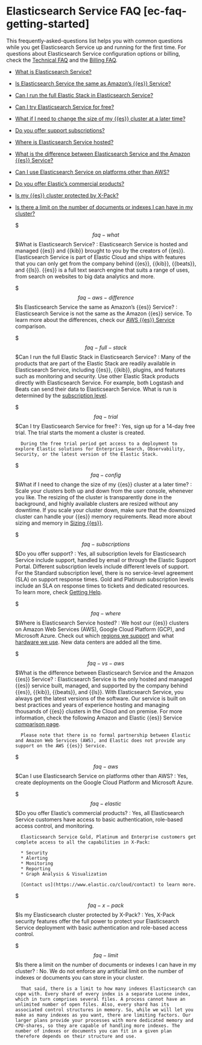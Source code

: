 # Elasticsearch Service FAQ [ec-faq-getting-started]

This frequently-asked-questions list helps you with common questions while you get Elasticsearch Service up and running for the first time. For questions about Elasticsearch Service configuration options or billing, check the [Technical FAQ](../../../deploy-manage/index.md) and the [Billing FAQ](../../../deploy-manage/cloud-organization/billing/billing-faq.md).

* [What is Elasticsearch Service?](../../../deploy-manage/deploy/elastic-cloud/cloud-hosted.md#faq-what)
* [Is Elasticsearch Service the same as Amazon’s {{es}} Service?](../../../deploy-manage/deploy/elastic-cloud/cloud-hosted.md#faq-aws-difference)
* [Can I run the full Elastic Stack in Elasticsearch Service?](../../../deploy-manage/deploy/elastic-cloud/cloud-hosted.md#faq-full-stack)
* [Can I try Elasticsearch Service for free?](../../../deploy-manage/deploy/elastic-cloud/cloud-hosted.md#faq-trial)
* [What if I need to change the size of my {{es}} cluster at a later time?](../../../deploy-manage/deploy/elastic-cloud/cloud-hosted.md#faq-config)
* [Do you offer support subscriptions?](../../../deploy-manage/deploy/elastic-cloud/cloud-hosted.md#faq-subscriptions)
* [Where is Elasticsearch Service hosted?](../../../deploy-manage/deploy/elastic-cloud/cloud-hosted.md#faq-where)
* [What is the difference between Elasticsearch Service and the Amazon {{es}} Service?](../../../deploy-manage/deploy/elastic-cloud/cloud-hosted.md#faq-vs-aws)
* [Can I use Elasticsearch Service on platforms other than AWS?](../../../deploy-manage/deploy/elastic-cloud/cloud-hosted.md#faq-aws)
* [Do you offer Elastic’s commercial products?](../../../deploy-manage/deploy/elastic-cloud/cloud-hosted.md#faq-elastic)
* [Is my {{es}} cluster protected by X-Pack?](../../../deploy-manage/deploy/elastic-cloud/cloud-hosted.md#faq-x-pack)
* [Is there a limit on the number of documents or indexes I can have in my cluster?](../../../deploy-manage/deploy/elastic-cloud/cloud-hosted.md#faq-limit)

    $$$faq-what$$$What is Elasticsearch Service?
    :   Elasticsearch Service is hosted and managed {{es}} and {{kib}} brought to you by the creators of {{es}}. Elasticsearch Service is part of Elastic Cloud and ships with features that you can only get from the company behind {{es}}, {{kib}}, {{beats}}, and {{ls}}. {{es}} is a full text search engine that suits a range of uses, from search on websites to big data analytics and more.

    $$$faq-aws-difference$$$Is Elasticsearch Service the same as Amazon’s {{es}} Service?
    :   Elasticsearch Service is not the same as the Amazon {{es}} service. To learn more about the differences, check our [AWS {{es}} Service](https://www.elastic.co/aws-elasticsearch-service) comparison.

    $$$faq-full-stack$$$Can I run the full Elastic Stack in Elasticsearch Service?
    :   Many of the products that are part of the Elastic Stack are readily available in Elasticsearch Service, including {{es}}, {{kib}}, plugins, and features such as monitoring and security. Use other Elastic Stack products directly with Elasticsearch Service. For example, both Logstash and Beats can send their data to Elasticsearch Service. What is run is determined by the [subscription level](https://www.elastic.co/cloud/as-a-service/subscriptions).

    $$$faq-trial$$$Can I try Elasticsearch Service for free?
    :   Yes, sign up for a 14-day free trial. The trial starts the moment a cluster is created.

        During the free trial period get access to a deployment to explore Elastic solutions for Enterprise Search, Observability, Security, or the latest version of the Elastic Stack.


    $$$faq-config$$$What if I need to change the size of my {{es}} cluster at a later time?
    :   Scale your clusters both up and down from the user console, whenever you like. The resizing of the cluster is transparently done in the background, and highly available clusters are resized without any downtime. If you scale your cluster down, make sure that the downsized cluster can handle your {{es}} memory requirements. Read more about sizing and memory in [Sizing {{es}}](https://www.elastic.co/blog/found-sizing-elasticsearch).

    $$$faq-subscriptions$$$Do you offer support?
    :   Yes, all subscription levels for Elasticsearch Service include support, handled by email or through the Elastic Support Portal. Different subscription levels include different levels of support. For the Standard subscription level, there is no service-level agreement (SLA) on support response times. Gold and Platinum subscription levels include an SLA on response times to tickets and dedicated resources. To learn more, check [Getting Help](../../../troubleshoot/troubleshoot/index.md).

    $$$faq-where$$$Where is Elasticsearch Service hosted?
    :   We host our {{es}} clusters on Amazon Web Services (AWS), Google Cloud Platform (GCP), and Microsoft Azure. Check out which [regions we support](https://www.elastic.co/guide/en/cloud/current/ec-reference-regions.html) and what [hardware we use](https://www.elastic.co/guide/en/cloud/current/ec-reference-hardware.html). New data centers are added all the time.

    $$$faq-vs-aws$$$What is the difference between Elasticsearch Service and the Amazon {{es}} Service?
    :   Elasticsearch Service is the only hosted and managed {{es}} service built, managed, and supported by the company behind {{es}}, {{kib}}, {{beats}}, and {{ls}}. With Elasticsearch Service, you always get the latest versions of the software. Our service is built on best practices and years of experience hosting and managing thousands of {{es}} clusters in the Cloud and on premise. For more information, check the following Amazon and Elastic {{es}} Service [comparison page](https://www.elastic.co/aws-elasticsearch-service).

        Please note that there is no formal partnership between Elastic and Amazon Web Services (AWS), and Elastic does not provide any support on the AWS {{es}} Service.


    $$$faq-aws$$$Can I use Elasticsearch Service on platforms other than AWS?
    :   Yes, create deployments on the Google Cloud Platform and Microsoft Azure.

    $$$faq-elastic$$$Do you offer Elastic’s commercial products?
    :   Yes, all Elasticsearch Service customers have access to basic authentication, role-based access control, and monitoring.

        Elasticsearch Service Gold, Platinum and Enterprise customers get complete access to all the capabilities in X-Pack:

        * Security
        * Alerting
        * Monitoring
        * Reporting
        * Graph Analysis & Visualization

        [Contact us](https://www.elastic.co/cloud/contact) to learn more.


    $$$faq-x-pack$$$Is my Elasticsearch cluster protected by X-Pack?
    :   Yes, X-Pack security features offer the full power to protect your Elasticsearch Service deployment with basic authentication and role-based access control.

    $$$faq-limit$$$Is there a limit on the number of documents or indexes I can have in my cluster?
    :   No. We do not enforce any artificial limit on the number of indexes or documents you can store in your cluster.

        That said, there is a limit to how many indexes Elasticsearch can cope with. Every shard of every index is a separate Lucene index, which in turn comprises several files. A process cannot have an unlimited number of open files. Also, every shard has its associated control structures in memory. So, while we will let you make as many indexes as you want, there are limiting factors. Our larger plans provide your processes with more dedicated memory and CPU-shares, so they are capable of handling more indexes. The number of indexes or documents you can fit in a given plan therefore depends on their structure and use.


